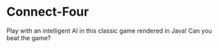 # Connect-Four
Play with an intelligent AI in this classic game rendered in Java! Can you beat the game?
